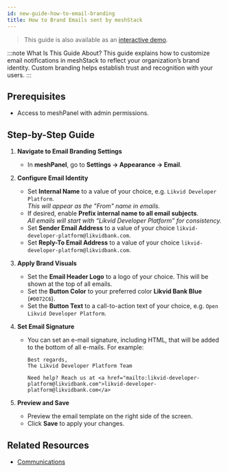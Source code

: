 ```yaml
---
id: new-guide-how-to-email-branding
title: How to Brand Emails sent by meshStack
---
```


> This guide is also available as an [interactive demo](https://app.storylane.io/share/5jjhgbmxckib).

:::note What Is This Guide About?
This guide explains how to customize email notifications in meshStack to reflect your organization’s brand identity. Custom branding helps establish trust and recognition with your users.
:::

## Prerequisites

- Access to meshPanel with admin permissions.

## Step-by-Step Guide

1. **Navigate to Email Branding Settings**
   - In **meshPanel**, go to **Settings → Appearance → Email**.

2. **Configure Email Identity**
   - Set **Internal Name** to a value of your choice, e.g. `Likvid Developer Platform`.  
     _This will appear as the "From" name in emails._
   - If desired, enable **Prefix internal name to all email subjects**.  
     _All emails will start with “Likvid Developer Platform” for consistency._
   - Set **Sender Email Address** to a value of your choice `likvid-developer-platform@likvidbank.com`.
   - Set **Reply-To Email Address** to  a value of your choice `likvid-developer-platform@likvidbank.com`.

3. **Apply Brand Visuals**
   - Set the **Email Header Logo** to a logo of your choice. This will be shown at the top of all emails.
   - Set the **Button Color** to your preferred color **Likvid Bank Blue** (`#0072C6`).
   - Set the **Button Text** to a call-to-action text of your choice, e.g. `Open Likvid Developer Platform`.

4. **Set Email Signature**
   - You can set an e-mail signature, including HTML, that will be added to the bottom of all e-mails. For example:

     ```text
     Best regards,
     The Likvid Developer Platform Team

     Need help? Reach us at <a href="mailto:likvid-developer-platform@likvidbank.com">likvid-developer-platform@likvidbank.com</a>
     ```

5. **Preview and Save**
   - Preview the email template on the right side of the screen.
   - Click **Save** to apply your changes.

## Related Resources

- [Communications](concepts/communication.md)

